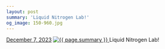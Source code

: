 ```yaml
---
layout: post
summary: 'Liquid Nitrogen Lab!'
og_image: 150-960.jpg
---
```


<p>
  <time>
    <a href="/150">December 7, 2023</a>
  </time>
  <a href="/150">
    <img src="{{ site.assets_url }}/150-480.jpg" srcset="{{ site.assets_url }}/150-240.jpg 240w, {{ site.assets_url }}/150-480.jpg 480w, {{ site.assets_url }}/150-720.jpg 720w, {{ site.assets_url }}/150-960.jpg 960w" sizes="(min-width: 700px) 50vw, calc(100vw - 2rem)" alt="{{ page.summary }}" />
  </a>
  <span>Liquid Nitrogen Lab!</span>
</p>
